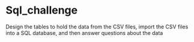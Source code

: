 # Sql_challenge
Design the tables to hold the data from the CSV files, import the CSV files into a SQL database, and then answer questions about the data

